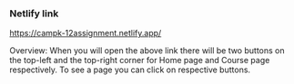 ### Netlify link ###

https://campk-12assignment.netlify.app/

Overview: 
        When you will open the above link there will be two buttons on the top-left and the top-right corner for Home page and Course page respectively. To see a page you can click on respective buttons.

